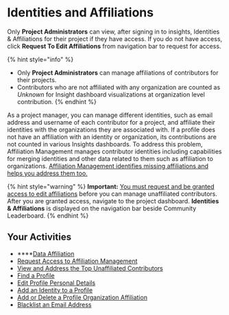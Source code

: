 # Identities and Affiliations

Only **Project Administrators** can view, after signing in to insights, Identities & Affiliations for their project if they have access. If you do not have access, click **Request To Edit Affiliations** from navigation bar to request for access.

{% hint style="info" %}
* Only **Project Administrators** can manage affiliations of contributors for their projects.
* Contributors who are not affiliated with any organization are counted as _Unknown_ for Insight dashboard visualizations at organization level contribution.
{% endhint %}

As a project manager, you can manage different identities, such as email address and username of each contributor for a project, and affiliate their identities with the organizations they are associated with. If a profile does not have an affiliation with an identity or organization, its contributions are not counted in various Insights dashboards. To address this problem, Affiliation Management manages contributor identities including capabilities for merging identities and other data related to them such as affiliation to organizations. [Affiliation Management identifies missing affiliations and helps you address them too.](view-and-address-the-top-unaffiliated-contributors.md)

{% hint style="warning" %}
**Important:** [You must request and be granted access to edit affiliations](request-access-to-affiliation-management.md) before you can manage unaffiliated contributors. After you are granted access, navigate to the project dashboard. **Identities & Affiliations** is displayed on the navigation bar beside Community Leaderboard.
{% endhint %}

## Your Activities

* \*\*\*\*[Data Affiliation](data-affiliation.md)
* [Request Access to Affiliation Management](request-access-to-affiliation-management.md)
* [View and Address the Top Unaffiliated Contributors](view-and-address-the-top-unaffiliated-contributors.md)
* [Find a Profile](find-a-profile.md)
* [Edit Profile Personal Details](edit-profile-personal-details.md)
* [Add an Identity to a Profile](merge-or-unmerge-an-identity-profile.md)
* [Add or Delete a Profile Organization Affiliation](add-or-delete-an-organization-affiliation.md)
* [Blacklist an Email Address](blacklist-an-email-address.md)
